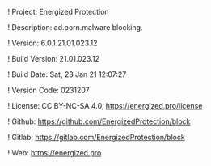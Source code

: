 ! Project: Energized Protection

! Description: ad.porn.malware blocking.

! Version: 6.0.1.21.01.023.12

! Build Version: 21.01.023.12

! Build Date: Sat, 23 Jan 21 12:07:27

! Version Code: 0231207

! License: CC BY-NC-SA 4.0, https://energized.pro/license

! Github: https://github.com/EnergizedProtection/block

! Gitlab: https://gitlab.com/EnergizedProtection/block


! Web: https://energized.pro
